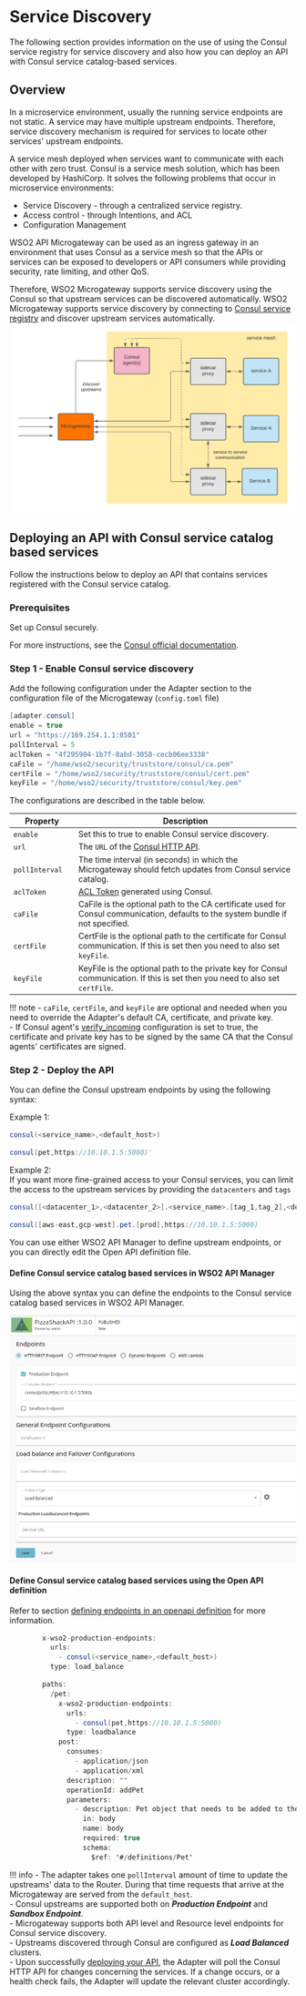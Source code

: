 # Service Discovery

The following section provides information on the use of using the Consul service registry for service discovery and also how you can deploy an API with Consul service catalog-based services.

## Overview

In a microservice environment, usually the running service endpoints are not static. A service may have multiple upstream endpoints. Therefore, service discovery mechanism is required for services to locate other services' upstream endpoints.

A service mesh deployed when services want to communicate with each other with zero trust. Consul is a service mesh solution, which has been developed by HashiCorp. It solves the following problems that occur in microservice environments:

- Service Discovery - through a centralized service registry.
- Access control - through Intentions, and ACL
- Configuration Management

WSO2 API Microgateway can be used as an ingress gateway in an environment that uses Consul as a service mesh so that the APIs or services can be exposed to developers or API consumers while providing security, rate limiting, and other QoS.

Therefore, WSO2 Microgateway supports service discovery using the Consul so that upstream services can be discovered automatically.
WSO2 Microgateway supports service discovery by connecting to [Consul service registry](https://www.hashicorp.com/products/consul) and discover upstream services automatically.
![reference](../../assets/img/deploy/consul-reference-with-mesh.jpeg)

## Deploying an API with Consul service catalog based services

Follow the instructions below to deploy an API that contains services registered with the Consul service catalog.

### Prerequisites

Set up Consul securely.

For more instructions, see the [Consul official documentation](https://www.consul.io/docs).

### Step 1 - Enable Consul service discovery

Add the following configuration under the Adapter section to the configuration file of the Microgateway (`config.toml` file)

``` java
[adapter.consul]
enable = true
url = "https://169.254.1.1:8501"
pollInterval = 5
aclToken = "4f295904-1b7f-8abd-3058-cecb06ee3338"
caFile = "/home/wso2/security/truststore/consul/ca.pem"
certFile = "/home/wso2/security/truststore/consul/cert.pem"
keyFile = "/home/wso2/security/truststore/consul/key.pem"
```

The configurations are described in the table below.

|<div style="width:100px">Property</div>| Description                                                                    |
|---------------------------------------|--------------------------------------------------------------------------------|
| `enable`                              | Set this to true to enable Consul service discovery. |
| `url`                                 | The `URL` of the [Consul HTTP API](https://www.consul.io/api-docs#http-api-structure).|
| `pollInterval`                        | The time interval (in seconds) in which the Microgateway should fetch updates from Consul service catalog.|
| `aclToken`                            | [ACL Token](https://learn.hashicorp.com/tutorials/consul/access-control-setup-production) generated using Consul.|
| `caFile`                              | CaFile is the optional path to the CA certificate used for Consul communication, defaults to the system bundle if not specified.|
| `certFile`                            | CertFile is the optional path to the certificate for Consul communication. If this is set then you need to also set `keyFile`.|
| `keyFile`                             | KeyFile is the optional path to the private key for Consul communication. If this is set then you need to also set `certFile`.|


!!! note
        - `caFile`, `certFile`, and `keyFile` are optional and needed when you need to override the Adapter's default CA, certificate, and private key.<br>
        - If Consul agent's [verify_incoming](https://www.consul.io/docs/agent/options#verify_incoming) configuration is set to true, the certificate and private key has to be signed by the same
        CA that the Consul agents' certificates are signed.


### Step 2 - Deploy the API

You can define the Consul upstream endpoints by using the following syntax:

Example 1:

```java tab="Format"
consul(<service_name>,<default_host>)
```

```java tab="Example"
consul(pet,https://10.10.1.5:5000)'
```

Example 2:<br>
If you want more fine-grained access to your Consul services, you can limit the access to the upstream services by providing
the `datacenters` and `tags`


```java tab="Format"
consul([<datacenter_1>,<datacenter_2>].<service_name>.[tag_1,tag_2],<default_host>)
```

```java tab="Example"
consul([aws-east,gcp-west].pet.[prod],https://10.10.1.5:5000)
```

You can use either WSO2 API Manager to define upstream endpoints, or you can directly edit the Open API definition file.

#### Define Consul service catalog based services in WSO2 API Manager

Using the above syntax you can define the endpoints to the Consul service catalog based services in WSO2 API Manager.

![reference](../../assets/img/deploy/consul-apim.png)

#### Define Consul service catalog based services using the Open API definition

Refer to section [defining endpoints in an openapi definition](endpoints/defining-endpoints-in-an-openapi-definition.md) 
for more information.



```java tab="Format"
        x-wso2-production-endpoints:
          urls:
            - consul(<service_name>,<default_host>)
          type: load_balance
```

```java tab="Example"
        paths:
          /pet:
            x-wso2-production-endpoints:
              urls:
                - consul(pet,https://10.10.1.5:5000)
              type: loadbalance
            post:
              consumes:
                - application/json
                - application/xml
              description: ""
              operationId: addPet
              parameters:
                - description: Pet object that needs to be added to the store
                  in: body
                  name: body
                  required: true
                  schema:
                    $ref: '#/definitions/Pet'
```


<!-- todo add info about cert rotation once implemented -->


!!! info
        - The adapter takes one `pollInterval` amount of time to update the upstreams' data to the Router.
        During that time requests that arrive at the Microgateway are served from the
        `default_host`. <br>
        - Consul upstreams are supported both on ***Production Endpoint*** and ***Sandbox Endpoint***.<br>
        - Microgateway supports both API level and Resource level endpoints for Consul service discovery.<br>
        - Upstreams discovered through Consul are configured as ***Load Balanced*** clusters.
        <br>
        - Upon successfully [deploying your API](../api-microgateway/getting-started/quick-start-guide/quick-start-guide-overview.md), the Adapter will poll the Consul HTTP API for changes concerning the services.
        If a change occurs, or a health check fails, the Adapter will update the relevant cluster accordingly.

       
